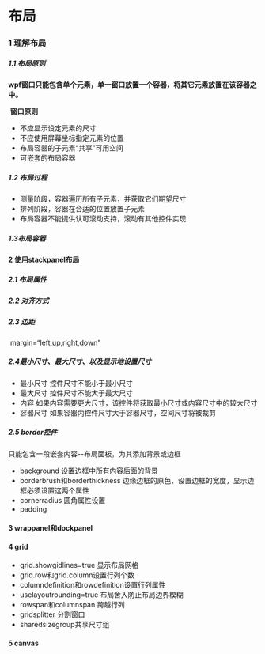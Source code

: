 # 布局

### 1 理解布局

##### 1.1 布局原则

​	**wpf窗口只能包含单个元素，单一窗口放置一个容器，将其它元素放置在该容器之中。**

​	**窗口原则**

- 不应显示设定元素的尺寸
- 不应使用屏幕坐标指定元素的位置
- 布局容器的子元素“共享”可用空间
- 可嵌套的布局容器

##### 1.2 布局过程

- 测量阶段，容器遍历所有子元素，并获取它们期望尺寸
- 排列阶段，容器在合适的位置放置子元素
- 布局容器不能提供认可滚动支持，滚动有其他控件实现

##### 1.3布局容器

#### 2 使用stackpanel布局

##### 2.1 布局属性

##### 2.2 对齐方式

##### 2.3 边距

​	margin=“left,up,right,down"

##### 2.4最小尺寸、最大尺寸、以及显示地设置尺寸

- 最小尺寸 控件尺寸不能小于最小尺寸
- 最大尺寸 控件尺寸不能大于最大尺寸
- 内容 如果内容需要更大尺寸，该控件将获取最小尺寸或内容尺寸中的较大尺寸
- 容器尺寸 如果容器内控件尺寸大于容器尺寸，空间尺寸将被裁剪

##### 2.5 border控件

只能包含一段嵌套内容--布局面板，为其添加背景或边框

- background 设置边框中所有内容后面的背景
- borderbrush和borderthickness 边缘边框的原色，设置边框的宽度，显示边框必须设置这两个属性
- cornerradius 圆角属性设置
- padding

#### 3 wrappanel和dockpanel

#### 4 grid

- grid.showgidlines=true 显示布局网格
- grid.row和grid.column设置行列个数
- columndefinition和rowdefinition设置行列属性
- uselayoutrounding=true 布局舍入防止布局边界模糊
- rowspan和columnspan 跨越行列
- gridsplitter 分割窗口
- sharedsizegroup共享尺寸组

#### 5 canvas














